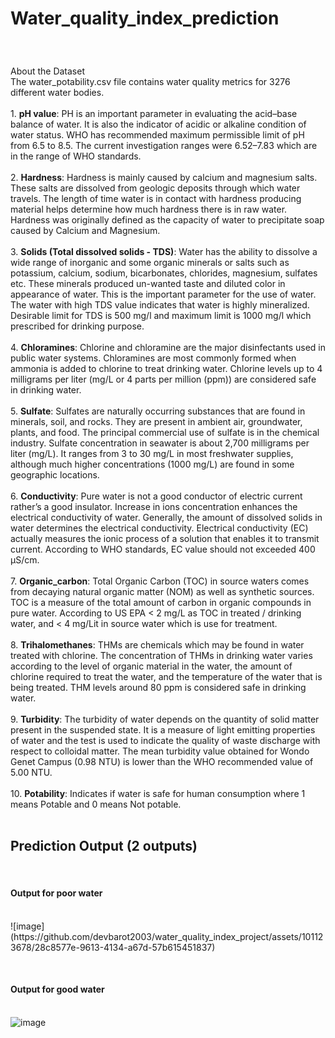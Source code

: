 # Water_quality_index_prediction

<br>
<h3></h3>About the Dataset</h3><br>
The water_potability.csv file contains water quality metrics for 3276 different water bodies.
<br>
<br>
1. <b>pH value</b>: PH is an important parameter in evaluating the acid–base balance of water. It is also the indicator of acidic or alkaline condition of water status. WHO has recommended maximum permissible limit of pH from 6.5 to 8.5. The current investigation ranges were 6.52–7.83 which are in the range of WHO standards.
<br><br>
2. <b>Hardness</b>: Hardness is mainly caused by calcium and magnesium salts. These salts are dissolved from geologic deposits through which water travels. The length of time water is in contact with hardness producing material helps determine how much hardness there is in raw water. Hardness was originally defined as the capacity of water to precipitate soap caused by Calcium and Magnesium.
<br><br>
3. <b>Solids (Total dissolved solids - TDS)</b>: Water has the ability to dissolve a wide range of inorganic and some organic minerals or salts such as potassium, calcium, sodium, bicarbonates, chlorides, magnesium, sulfates etc. These minerals produced un-wanted taste and diluted color in appearance of water. This is the important parameter for the use of water. The water with high TDS value indicates that water is highly mineralized. Desirable limit for TDS is 500 mg/l and maximum limit is 1000 mg/l which prescribed for drinking purpose.
<br><br>
4. <b>Chloramines</b>: Chlorine and chloramine are the major disinfectants used in public water systems. Chloramines are most commonly formed when ammonia is added to chlorine to treat drinking water. Chlorine levels up to 4 milligrams per liter (mg/L or 4 parts per million (ppm)) are considered safe in drinking water.
<br><br>
5. <b>Sulfate</b>: Sulfates are naturally occurring substances that are found in minerals, soil, and rocks. They are present in ambient air, groundwater, plants, and food. The principal commercial use of sulfate is in the chemical industry. Sulfate concentration in seawater is about 2,700 milligrams per liter (mg/L). It ranges from 3 to 30 mg/L in most freshwater supplies, although much higher concentrations (1000 mg/L) are found in some geographic locations.
<br><br>
6. <b>Conductivity</b>: Pure water is not a good conductor of electric current rather’s a good insulator. Increase in ions concentration enhances the electrical conductivity of water. Generally, the amount of dissolved solids in water determines the electrical conductivity. Electrical conductivity (EC) actually measures the ionic process of a solution that enables it to transmit current. According to WHO standards, EC value should not exceeded 400 μS/cm.
<br><br>
7. <b>Organic_carbon</b>: Total Organic Carbon (TOC) in source waters comes from decaying natural organic matter (NOM) as well as synthetic sources. TOC is a measure of the total amount of carbon in organic compounds in pure water. According to US EPA < 2 mg/L as TOC in treated / drinking water, and < 4 mg/Lit in source water which is use for treatment.
<br><br>
8. <b>Trihalomethanes</b>: THMs are chemicals which may be found in water treated with chlorine. The concentration of THMs in drinking water varies according to the level of organic material in the water, the amount of chlorine required to treat the water, and the temperature of the water that is being treated. THM levels around 80 ppm is considered safe in drinking water.
<br><br>
9. <b>Turbidity</b>: The turbidity of water depends on the quantity of solid matter present in the suspended state. It is a measure of light emitting properties of water and the test is used to indicate the quality of waste discharge with respect to colloidal matter. The mean turbidity value obtained for Wondo Genet Campus (0.98 NTU) is lower than the WHO recommended value of 5.00 NTU.
<br><br>
10. <b>Potability</b>: Indicates if water is safe for human consumption where 1 means Potable and 0 means Not potable.
<br><br>

<h2>Prediction Output (2 outputs)</h2>
<br><h4>Output for poor water</h4><br>
![image](https://github.com/devbarot2003/water_quality_index_project/assets/101123678/28c8577e-9613-4134-a67d-57b615451837)

<br><h4>Output for good water</h4><br>
![image](https://github.com/devbarot2003/water_quality_index_project/assets/101123678/e88b29db-0152-43f8-a870-281bba8dd521)
